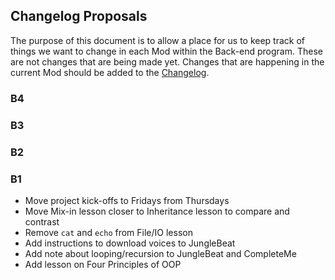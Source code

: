 ## Changelog Proposals

The purpose of this document is to allow a place for us to keep track of things we want to change in each Mod within the Back-end program. These are not changes that are being made yet. Changes that are happening in the current Mod should be added to the [Changelog](changelog).

### B4


### B3


### B2


### B1

- Move project kick-offs to Fridays from Thursdays
- Move Mix-in lesson closer to Inheritance lesson to compare and contrast
- Remove `cat` and `echo` from File/IO lesson
- Add instructions to download voices to JungleBeat
- Add note about looping/recursion to JungleBeat and CompleteMe
- Add lesson on Four Principles of OOP
